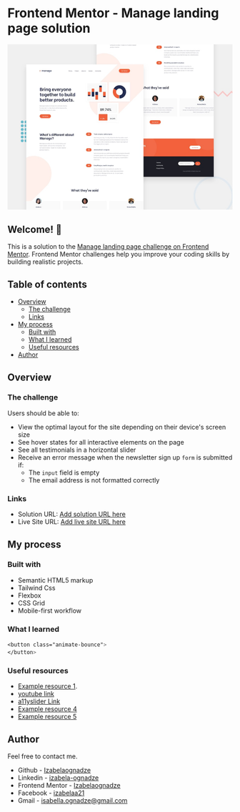 # Frontend Mentor - Manage landing page solution

![Design preview for the Manage landing page coding challenge](./design/desktop-preview.jpg)

## Welcome! 👋

This is a solution to the [Manage landing page challenge on Frontend Mentor](https://www.frontendmentor.io/challenges/manage-landing-page-SLXqC6P5). Frontend Mentor challenges help you improve your coding skills by building realistic projects. 

## Table of contents

- [Overview](#overview)
  - [The challenge](#the-challenge)
  - [Links](#links)
- [My process](#my-process)
  - [Built with](#built-with)
  - [What I learned](#what-i-learned)
  - [Useful resources](#useful-resources)
- [Author](#author)


## Overview

### The challenge

Users should be able to:

- View the optimal layout for the site depending on their device's screen size
- See hover states for all interactive elements on the page
- See all testimonials in a horizontal slider
- Receive an error message when the newsletter sign up `form` is submitted if:
  - The `input` field is empty
  - The email address is not formatted correctly

### Links

- Solution URL: [Add solution URL here](https://your-solution-url.com)
- Live Site URL: [Add live site URL here](https://your-live-site-url.com)

## My process

### Built with

- Semantic HTML5 markup
- Tailwind Css
- Flexbox
- CSS Grid
- Mobile-first workflow

### What I learned

```css
<button class="animate-bounce">
</button>
```


### Useful resources

- [Example resource 1](https://tools.w3cub.com/html-entities).
- [youtube link](https://www.youtube.com/watch?v=aSlK3GhRuXA)
- [a11yslider Link](https://a11yslider.js.org/)
- [Example resource 4](https://www.example.com)
- [Example resource 5](https://www.example.com)


## Author

Feel free to contact me.

- Github - [Izabelaognadze](https://github.com/Izabelaognadze)
- Linkedin - [izabela-ognadze](https://www.linkedin.com/in/izabela-ognadze/)
- Frontend Mentor - [Izabelaognadze](https://www.frontendmentor.io/profile/Izabelaognadze)
- Facebook - [izabelaa21](https://www.facebook.com/izabelaa21)
- Gmail - isabella.ognadze@gmail.com